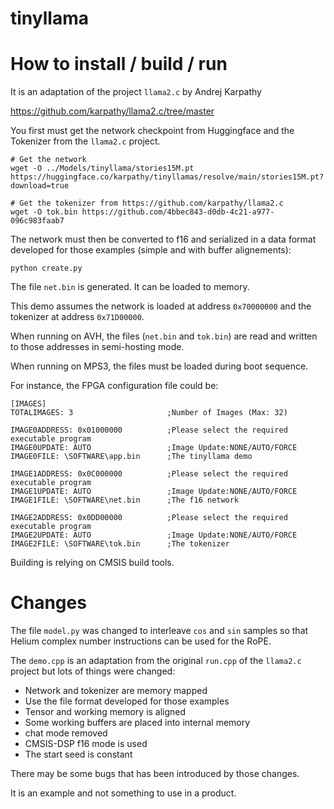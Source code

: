 # tinyllama

# How to install / build / run

It is an adaptation of the project `llama2.c` by Andrej Karpathy

https://github.com/karpathy/llama2.c/tree/master

You first must get the network checkpoint from Huggingface and the Tokenizer from the `llama2.c` project.

```shell
# Get the network
wget -O ../Models/tinyllama/stories15M.pt https://huggingface.co/karpathy/tinyllamas/resolve/main/stories15M.pt?download=true 

# Get the tokenizer from https://github.com/karpathy/llama2.c
wget -O tok.bin https://github.com/4bbec843-d0db-4c21-a977-096c983faab7
```

The network must then be converted to f16 and serialized in a data format developed for those examples (simple and with buffer alignements):

```shell
python create.py
```

The file `net.bin` is generated. It can be loaded to memory.

This demo assumes the network is loaded at address `0x70000000` and the tokenizer at address `0x71D00000`.

When running on AVH, the files (`net.bin` and `tok.bin`) are read and written to those addresses in semi-hosting mode.

When running on MPS3, the files must be loaded during boot sequence.

For instance, the FPGA configuration file could be:

```
[IMAGES]
TOTALIMAGES: 3                     ;Number of Images (Max: 32)

IMAGE0ADDRESS: 0x01000000          ;Please select the required executable program
IMAGE0UPDATE: AUTO                 ;Image Update:NONE/AUTO/FORCE
IMAGE0FILE: \SOFTWARE\app.bin      ;The tinyllama demo

IMAGE1ADDRESS: 0x0C000000          ;Please select the required executable program
IMAGE1UPDATE: AUTO                 ;Image Update:NONE/AUTO/FORCE
IMAGE1FILE: \SOFTWARE\net.bin      ;The f16 network

IMAGE2ADDRESS: 0x0DD00000          ;Please select the required executable program
IMAGE2UPDATE: AUTO                 ;Image Update:NONE/AUTO/FORCE
IMAGE2FILE: \SOFTWARE\tok.bin      ;The tokenizer

```

Building is relying on CMSIS build tools.

# Changes

The file `model.py` was changed to interleave `cos` and `sin` samples so that Helium complex number instructions can be used for the RoPE.

The `demo.cpp` is an adaptation from the original `run.cpp` of the `llama2.c` project but lots of things were changed:

- Network and tokenizer are memory mapped
- Use the file format developed for those examples
- Tensor and working memory is aligned
- Some working buffers are placed into internal memory
- chat mode removed
- CMSIS-DSP f16 mode is used
- The start seed is constant

There may be some bugs that has been introduced by those changes.

It is an example and not something to use in a product.

